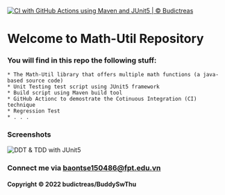 [![CI with GitHub Actions using Maven and JUnit5 | © Budictreas](https://github.com/BuddySwThu/mathutil-junit5-swt301/actions/workflows/gitaction-ci-junit5.yml/badge.svg)](https://github.com/BuddySwThu/mathutil-junit5-swt301/actions/workflows/gitaction-ci-junit5.yml)

# Welcome to Math-Util Repository
### You will find in this repo the following stuff:
    * The Math-Util library that offers multiple math functions (a java-based source code)
    * Unit Testing test script using JUnit5 framework
    * Build script using Maven build tool
    * GitHub Actionc to demostrate the Cotinuous Integration (CI) technique
    * Regression Test
    * . . .

### Screenshots
![DDT & TDD with JUnit5](https://github.com/BuddySwThu/mathutil-junit5-swt301/blob/main/img/DDT%20with%20JUnit5.PNG)

### Connect me via baontse150486@fpt.edu.vn
#### Copyright &#169; 2022 budictreas/BuddySwThu

